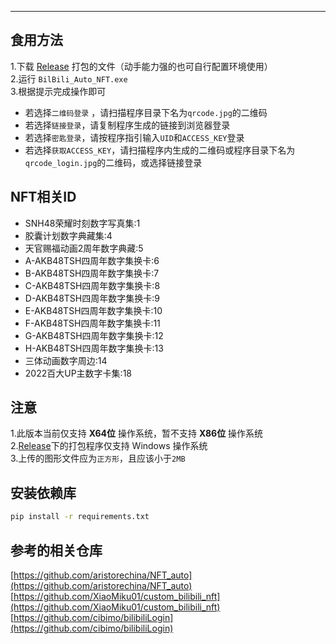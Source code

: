 ---
## 食用方法
1.下载 [Release](https://github.com/Kiuow/BiliBili_NFT/releases) 打包的文件（动手能力强的也可自行配置环境使用）  
2.运行 `BilBili_Auto_NFT.exe`   
3.根据提示完成操作即可  
- 若选择`二维码登录` ，请扫描程序目录下名为`qrcode.jpg`的二维码
- 若选择`链接登录`，请复制程序生成的链接到浏览器登录
- 若选择`密匙登录`，请按程序指引输入`UID`和`ACCESS_KEY`登录
- 若选择`获取ACCESS_KEY`，请扫描程序内生成的二维码或程序目录下名为`qrcode_login.jpg`的二维码，或选择链接登录
## NFT相关ID
   - SNH48荣耀时刻数字写真集:1
   - 胶囊计划数字典藏集:4
   - 天官赐福动画2周年数字典藏:5
   - A-AKB48TSH四周年数字集换卡:6
   - B-AKB48TSH四周年数字集换卡:7
   - C-AKB48TSH四周年数字集换卡:8
   - D-AKB48TSH四周年数字集换卡:9
   - E-AKB48TSH四周年数字集换卡:10
   - F-AKB48TSH四周年数字集换卡:11
   - G-AKB48TSH四周年数字集换卡:12
   - H-AKB48TSH四周年数字集换卡:13
   - 三体动画数字周边:14
   - 2022百大UP主数字卡集:18
## 注意
1.此版本当前仅支持 **X64位** 操作系统，暂不支持 **X86位** 操作系统  
2.[Release](https://github.com/Kiuow/BiliBili_NFT/releases)下的打包程序仅支持 Windows 操作系统  
3.上传的图形文件应为`正方形`，且应该小于`2MB`  

## 安装依赖库
```bash
pip install -r requirements.txt
```  

## 参考的相关仓库
[https://github.com/aristorechina/NFT_auto](https://github.com/aristorechina/NFT_auto)  
[https://github.com/XiaoMiku01/custom_bilibili_nft](https://github.com/XiaoMiku01/custom_bilibili_nft)  
[https://github.com/cibimo/bilibiliLogin](https://github.com/cibimo/bilibiliLogin)  
 
